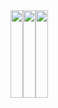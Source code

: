 <div style="display:flex;flex-direction:row;">
  <!-- STATS -->
  <picture>
    <source
      height="140"
      srcset="https://github-readme-stats.vercel.app/api?username=andreeluis&theme=github_dark_dimmed&hide_title=true&hide_rank=true&hide_border=false&show_icons=true&count_private=true#gh-dark-mode-only"
      media="(prefers-color-scheme: dark)"
    />
    <img height="140" style="width:100%; display: block; margin-left: auto; margin-right: auto;" src="https://github-readme-stats.vercel.app/api?username=andreeluis&hide_title=true&hide_rank=true&hide_border=false&show_icons=true&count_private=true" />
  </picture>

  <!-- STREAK -->
  <picture>
    <source
      height="140"
      srcset="https://github-readme-streak-stats.herokuapp.com/?user=andreeluis&theme=github_dark_dimmed&hide_title=true&hide_border=false&exclude_days=Sat,Sun"
      media="(prefers-color-scheme: dark)"
    />
    <img height="140" style="width:100%; display: block; margin-left: auto; margin-right: auto;" src="https://github-readme-streak-stats.herokuapp.com/?user=andreeluis&theme=default&hide_title=true&hide_border=false&exclude_days=Sat,Sun" />
  </picture>
  
  <!-- LANGUAGES -->
  <picture>
    <source
      height="140"
      srcset="https://github-readme-stats.vercel.app/api/top-langs/?username=andreeluis&theme=github_dark_dimmed&hide_title=true&hide_border=false&show_icons=true&layout=compact"
      media="(prefers-color-scheme: dark)"
    />
    <img height="140" style="width:100%; display: block; margin-left: auto; margin-right: auto;" src="https://github-readme-stats.vercel.app/api/top-langs/?username=andreeluis&theme=default&hide_title=true&hide_border=false&show_icons=true&layout=compact" />
  </picture>
</div>

